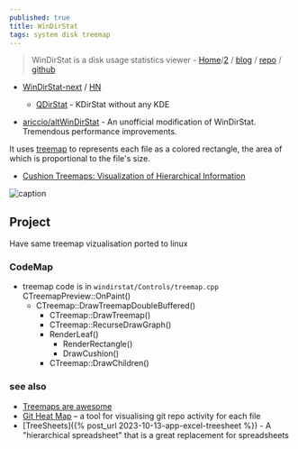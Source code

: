 ```yaml
---
published: true
title: WinDirStat
tags: system disk treemap
---
```

> WinDirStat is a disk usage statistics viewer - [Home](https://windirstat.net/)/[2](https://www.wikiwand.com/en/WinDirStat#Source_code) / [blog](https://blog.windirstat.net/) / [repo](https://osdn.net/projects/windirstat/#) / [github](https://github.com/windirstat/windirstat)

- [WinDirStat-next](https://github.com/windirstat/windirstat-next?tab=readme-ov-file#windirstat---windows-directory-statistics)  / [HN](https://news.ycombinator.com/item?id=40449767)
	- [QDirStat](https://github.com/shundhammer/qdirstat) - KDirStat without any KDE

- [ ariccio/altWinDirStat](https://github.com/ariccio/altWinDirStat) - An unofficial modification of WinDirStat. Tremendous performance improvements.

It uses [treemap](https://www.data-to-viz.com/graph/treemap.html) to represents each file as a colored rectangle, the area of which is proportional to the file's size.

- [Cushion Treemaps: Visualization of Hierarchical Information](https://www.win.tue.nl/~wstahw/publications/papers/ctm.pdf)

![caption](https://windirstat.net/images/windirstat.jpg)

## Project

Have same treemap vizualisation ported to linux

### CodeMap
- treemap code is in `windirstat/Controls/treemap.cpp` CTreemapPreview::OnPaint()
	- CTreemap::DrawTreemapDoubleBuffered()
    	- CTreemap::DrawTreemap()
		- CTreemap::RecurseDrawGraph()
        - RenderLeaf()
            - RenderRectangle()
            - DrawCushion()
        - CTreemap::DrawChildren()    


### see also
- [	Treemaps are awesome](https://news.ycombinator.com/item?id=36868940)
- [  Git Heat Map](https://news.ycombinator.com/item?id=34563851) – a tool for visualising git repo activity for each file
- [TreeSheets]({% post_url 2023-10-13-app-excel-treesheet %}) - A "hierarchical spreadsheet" that is a great replacement for spreadsheets
